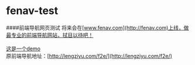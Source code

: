 # fenav-test
####前端导航网页测试
将来会在[www.fenav.com](http://fenav.com)上线，做最专业的前端导航网站，拭目以待吧！
<br>
<br>
[这是一个demo](http://lengziyu.com/t/fenav-test-master/)
<br>
原前端导航地址：[http://lengziyu.com/f2e/](http://lengziyu.com/f2e/)
